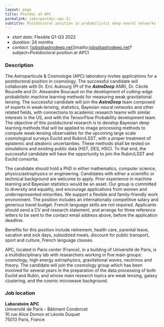 ```yaml
---
layout: page
title: Postdoc at APC
permalink: jobs/postdoc-apc-2/
subtitle: Postdoctoral position in probabilistic deep neural networks for weak lensing
---
```


- _start date_: Flexible Q1-Q3 2022
- _duration_: 24 months
- _contact_: [jobs@astrodeep.net](mailto:jobs@astrodeep.net?subject=Postdoctoral position at APC)

### Description

The Astroparticule & Cosmologie (APC) laboratory invites applications for a postdoctoral position in cosmology. The successful candidate will collaborate with Dr. Eric Aubourg (PI of the ___AstroDeep___ ANR), Dr. Cécile Roucelle and Dr. Alexandre Boucaud on the development of cutting-edge probabilistic machine learning methods for measuring weak gravitational lensing. The successful candidate will join the ___AstroDeep___ team composed of experts in weak-lensing, statistics, Bayesian neural networks and other related fields, with connections to academic research teams with similar interests in the US, and with the TensorFlow Probability development team. The objective of this postdoctoral research is to develop Bayesian deep learning methods that will be applied to image processing methods to compute weak-lensing observables for the upcoming large scale cosmological surveys Euclid and Rubin/LSST, with a proper treatment of epistemic and aleatoric uncertainties. These methods shall be tested on simulations and existing public data (HST, DES, HSC). To that end, the successful candidate will have the opportunity to join the Rubin/LSST and Euclid consortia.

The candidate should hold a PhD in either mathematics, computer science, physics/astrophysics or engineering. Candidates with either a scientific or technical background are welcome to apply. Prior experience in machine learning and Bayesian statistics would be an asset. Our group is committed to diversity and equality, and encourage applications from women and underrepresented minorities. We support a flexible and family-friendly work environment. The position includes an internationally competitive salary and generous travel budget. French language skills are not required. Applicants should send a CV and research statement, and arrange for three reference letters to be sent to the contact email address above, before the application deadline.

Benefits for this position include retirement, health care, parental leave, vacation and sick days, subsidized meals, discount for public transport, sport and culture, French language classes.

APC, located in Paris center (France), in a building of Université de Paris, is a multidisciplinary lab with researchers working in five main groups: cosmology, high energy astrophysics, gravitational waves, neutrinos and theory. The candidate will join the cosmology group which has been involved for several years in the preparation of the data processing of both Euclid and Rubin, and whose main research topics are weak lensing, galaxy clustering, and the cosmic microwave background.

### Job location

**Laboratoire APC**  
Université de Paris - Bâtiment Condorcet  
10 rue Alice Domon et Léonie Duquet  
75013 Paris, France  
